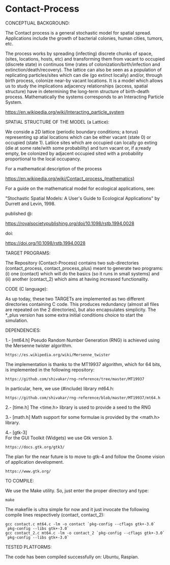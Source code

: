 # Contact-Process

CONCEPTUAL BACKGROUND:

The Contact process is a general stochastic model for spatial spread. Applications include the growth of bacterial colonies, human cities, tumors, etc.

The process works by spreading (infecting) discrete chunks of space, (sites, locations, hosts, etc) and transforming them from vacant to occupied (discrete state) in continuos time (rates of colonization/birth/infection and extinction/death/recovery). The lattice can also be seen as a population of replicating particles/sites which can die (go extinct locally) and/or, through birth process, colonize near-by vacant locations. It is a model which allows us to study the implications adjacency relationships (access, spatial structure) have in determining the long-term structure of birth-death process. Mathematically the systems corresponds to an Interacting Particle System.

  https://en.wikipedia.org/wiki/Interacting_particle_system
  

SPATIAL STRUCTURE OF THE MODEL (a Lattice):

We conside a 2D lattice (periodic boundary conditions; a torus) representing sp atial locations which can be either vacant (state 0) or occupied (state 1). Latiice sites which are occupied can locally go exting (die at some rate/with some probability) and turn vacant or, if a;ready empty, be colonized by adjacent occupied sited with a probability proportional to the local occupancy.

For a mathematical description of the process

  https://en.wikipedia.org/wiki/Contact_process_(mathematics)

For a guide on the mathematical model for ecological applications, see: 

"Stochastic Spatial Models: A User's Guide to Ecological Applications"
 by Durrett and Levin, 1998. 
 
published @:

  https://royalsocietypublishing.org/doi/10.1098/rstb.1994.0028

doi:

  https://doi.org/10.1098/rstb.1994.0028


TARGET PROGRAMS:

  The Repository (Contact-Process) contains two sub-directories (contact_process, contact_process_plus) meant to generate two programs: 
    (i) one (contact) which will do the basics (so it runs in small systems) and
    (ii) another (contact_2) which aims at having increased functionality.


CODE (C language):

  As up today, these two TARGETs are implemented as two different directories containing C code. This produces redundancy (almost all files are repeated on the 2 directories), but  also encapsulates simplicity. The *_plus version has some extra initial conditions choice to start the simulation.


DEPENDENCIES:

1.- [mt64.h]
  Pseudo Random Number Generation (RNG) is achieved using the Mersenne twister algorithm.

    https://es.wikipedia.org/wiki/Mersenne_twister

  The implementation is thanks to the MT19937 algorithm, which for 64 bits, is implemented in the following repository:

    https://github.com/shivakar/rng-reference/tree/master/MT19937

  In particular, here, we use (#include) library mt64.h:

    https://github.com/shivakar/rng-reference/blob/master/MT19937/mt64.h

 2.- [time.h]
  The <time.h> library is used to provide a seed to the RNG 
 
 3.- [math.h]
  Math support for some formulae is provided by the <math.h> library.
 
 4.- [gtk-3]     
  For the GUI Toolkit (Widgets) we use Gtk version 3.

    https://docs.gtk.org/gtk3/
    
  The plan for the near future is to move to gtk-4 and follow the Gnome vision of application development.
  
    https://www.gtk.org/
    
    
TO COMPILE:

  We use the Make utility. So, just enter the proper directory and type:
  
    make 
    
 The makefile is ultra simple for now and it just invocate the following compile lines respectively (contact, contact_2):

    gcc contact.c mt64.c -lm -o contact `pkg-config --cflags gtk+-3.0` `pkg-config --libs gtk+-3.0`
    gcc contact_2.c mt64.c -lm -o contact_2 `pkg-config --cflags gtk+-3.0` `pkg-config --libs gtk+-3.0`
 

TESTED PLATFORMS:

The code has been compiled successfully on: 
                                            Ubuntu,
                                            Raspian. 
  
